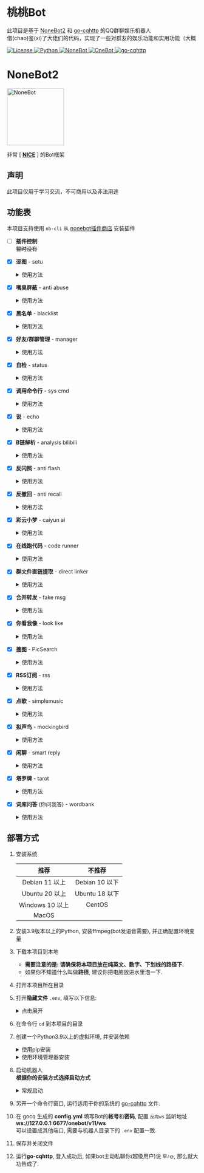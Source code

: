 
# 桃桃Bot
此项目是基于 [NoneBot2](https://github.com/nonebot/nonebot2) 和 [go-cqhttp](https://github.com/Mrs4s/go-cqhttp) 的QQ群聊娱乐机器人  
借(chao)鉴(xi)了大佬们的代码，实现了一些对群友的娱乐功能和实用功能（大概

<div>

<a href="./LICENSE">
    <img src="https://img.shields.io/github/license/tkgs0/Momoko.svg" alt="License">
</a>
<a href="https://www.python.org">
    <img src="https://img.shields.io/badge/Python-3.9+-blue.svg" alt="Python">
</a>
<a href="https://https://v2.nonebot.dev">
    <img src="https://img.shields.io/badge/NoneBot-2.0.1-red.svg" alt="NoneBot">
</a>
<a href="https://onebot.adapters.nonebot.dev">
    <img src="https://img.shields.io/badge/OneBot-v11-black.svg" alt="OneBot">
</a>
<a href="https://github.com/Mrs4s/go-cqhttp">
    <img src="https://img.shields.io/badge/gocq-1.1.0-blueviolet.svg" alt="go-cqhttp">
</a>

</div>


# NoneBot2

<div>
<a href="https://v2.nonebot.dev">
    <img style="height: 150px;width: 150px;" src="https://camo.githubusercontent.com/0ef71e86056da694c540790aa4a4e314396884d6c4fdb95362a7538b27a1b034/68747470733a2f2f76322e6e6f6e65626f742e6465762f6c6f676f2e706e67" alt="NoneBot">
</a>

非常 [ **[NICE](https://github.com/nonebot/nonebot2)** ] 的Bot框架

</div>


## 声明
此项目仅用于学习交流，不可商用以及非法用途


## 功能表
本项目支持使用 `nb-cli` 从 [nonebot插件商店](https://v2.nonebot.dev/store) 安装插件

- [ ] **插件控制**  
  ~~暂时没有~~

- [x] **涩图** - setu

  <details>
    <summary>使用方法</summary>

  ```
  /setu {数量} {关键词}

  私聊(群聊)启用(禁用)涩图 qq qq1 qq2 ...
  查看涩图设置
  切换涩图api       # lolicon, acggov
  启用(禁用)涩图    # 在当前会话启用(禁用)涩图
  重置涩图          # 重置涩图设置
  ```

  示例:

  ```
  /setu                         # 来1张涩图
  /setu 3                       # 来3张涩图
  /setu 阿波尼亚                # 来1张 '阿波尼亚' 的涩图
  /setu 3 阿波尼亚              # 来3张 '阿波尼亚' 的涩图
  /setu 3 R-18 阿波尼亚 水着    # 来3张 '水着','阿波尼亚','R-18' 的涩图
  ```

  </details>

- [x] **嘴臭屏蔽** - anti abuse

  <details>
    <summary>使用方法</summary>

  检测到有用户 `@机器人` 并嘴臭时将其临时屏蔽(bot重启后失效)

  当bot为群管理时会请对方喝昏睡红茶(禁言)

  - 超级用户不受临时屏蔽影响 _~~但是会被昏睡红茶影响~~_
  - 当bot的群权限比超级用户高的时候, 超级用户也有机会品尝昏睡红茶
  - 被bot灌了昏睡红茶的用户不会进临时黑名单
  - 开启 **`对线模式`** 后不会被bot灌昏睡红茶和临时拉黑 (~~因为要对线~~)

  <table> 
    <tr align="center">
      <th> 指令 </th>
      <th> 权限 </th>
      <th> 需要@ </th>
      <th> 范围 </th>
      <th> 说明 </th>
    </tr>
    <tr align="center">
      <td> ^(添加|删除)屏蔽词 xxx </td>
      <td> 主人 </td>
      <td> 否 </td>
      <td> 私聊 | 群聊 </td>
      <td rowspan="2"> 可输入多个,<br>用空格隔开 </td>
    </tr>
    <tr align="center">
      <td> 解除屏蔽 qq </td>
      <td> 主人 </td>
      <td> 否 </td>
      <td> 私聊 | 群聊 </td>
    </tr>
    <tr align="center">
      <td> 查看临时黑名单 </td>
      <td> 主人 </td>
      <td> 否 </td>
      <td> 私聊 | 群聊 </td>
      <td> </td>
    </tr>
    <tr align="center">
      <td> ^(禁用|启用)飞(妈|马|🐴|🐎)令 </td>
      <td> 主人 </td>
      <td> 否 </td>
      <td> 私聊 | 群聊 </td>
      <td> 开启/关闭对线模式 </td>
  </table>

  P.S. `解除屏蔽` 可以解除临时屏蔽, 也可以解除禁言(当然, 需要bot为群管理).

  你说从聊天界面查看屏蔽词库? 噢, 我亲爱的老伙计, 你怕是疯了!

  </details>

- [x] **黑名单** - blacklist

  <details>
    <summary>使用方法</summary>

  基于 [A-kirami](https://github.com/A-kirami) 的 [黑白名单](https://github.com/A-kirami/nonebot-plugin-namelist) 魔改(?)的仅黑名单插件

  超级用户不受黑名单影响

  拉黑:
  ```
  拉黑用户 qq qq1 qq2
  拉黑群 qq qq1 qq2
  拉黑所有群
  拉黑所有好友
  ```

  解禁:
  ```
  解禁用户 qq qq1 qq2
  解禁群 qq qq1 qq2
  解禁所有群
  解禁所有好友
  ```

  查看黑名单:
  ```
  查看用户黑名单
  查看群聊黑名单

  重置黑名单        # 重置当前Bot帐号对应的黑名单
  重置所有黑名单    # 清空黑名单数据库
  ```

  被禁言自动屏蔽该群:
  ```
  自觉静默开
  自觉静默关
  ```

  群内发送 **`/静默`**, **`/响应`** 可快捷拉黑/解禁当前群聊

  `拉黑/解禁所有` 只对已添加的群/好友生效

  </details>

- [x] **好友/群聊管理** - manager

  <details>
    <summary>使用方法</summary>

  ```
  踢出群聊 @qq @qq1 @qq2 ...
  禁言 @qq @qq1 @qq2 ... XX分钟(/小时/天)
  解除禁言 @qq @qq1 @qq2 ...
  我要自闭 XX分钟(/小时/天)
  开启(关闭)全员禁言
  设为(撤销)管理 @qq @qq1 @qq2 ...
  允许(禁止)匿名
  修改名片(头衔) @qq @qq1 @qq2 ... XXXX
  设置群名 XXXX
  申请头衔 XXXX
  撤回    # 回复消息发送`撤回`
  ```

  **以下命令需要前缀 `/`**
  ```
  同意(拒绝)好友 FLAG 备注
  同意(拒绝)拉群 FLAG
  [群聊] 同意(拒绝)入群 FLAG 理由
  ## `备注` 和 `理由` 可省略

  查看好友(群聊)请求
  清空好友(入群/拉群)请求

  好友(拉群)自动同意(拒绝)
  关闭好友(拉群)自动

  [群聊] 入群自动同意(拒绝)
  [群聊] 关闭入群自动

  [群聊] 入群欢迎开(关)
  [群聊] 退群播报开(关)
  [群聊] 设置欢迎词 xxxxx
  [群聊] 查看欢迎词

  重置请求自动
  ```

  **以下命令需要 `@机器人`** (私聊不用)
  ```
  设置网名 XXXX
  查找好友(群) qq qq1 qq2 ...
  查看所有好友(群)
  查看单向好友
  退群 qq qq1 qq2 ...    # 未输入群号则退出当前群聊
  删除好友 qq qq1 qq2 ...
  删除单向好友 qq qq1 qq2 ...
  查看群员列表
  设置群头像[图片]    # ⚠该API不稳定!
  ```

  **关键词禁言**  
  ```
    /启用(禁用)keyban
    # 关键词禁言服务开关
  ```
  可批量添加多个关键词, 以换行隔开
  ```
    关键词(/正则)禁言 XX分(/时/日/月)
    ocr
    内容1
    内容2
    内容3
  ```
  ```
    删除禁言关键词(/正则)
    内容1
    内容2
    内容3
  ```
  ```
    查看禁言关键词(/正则)
  ```
  ```
    清理群禁言规则 qq qq1 qq2 ...
    # 用于清理已炸或已退出的群聊残留的规则
  ```
  ```
    /reset_keyword_ban_db
    # 重置数据库
  ```

  示例:
  ```
    关键词禁言 1天
    吃柠檬
    尼玛
    群主是沙壁
    来点🐍图
  ```
  ```
    正则禁言 30天
    http(s)?://.*
    .*(是|做).+的(狗|猫)
  ```

  </details>

- [x] **自检** - status

  <details>
    <summary>使用方法</summary>

  移植自 [摸](https://github.com/Kyomotoi) 的 [ATRI](https://github.com/Kyomotoi/ATRI), 改成了限超级用户使用

  ```
  /ping    # 测试bot应答

  /status    # 查看bot设备状态
  ```

  </details>

- [x] **调用命令行** - sys cmd

  <details>
    <summary>使用方法</summary>

  调用系统命令行

  ⚠危险操作, 谨慎使用!

  ```
  >shell {命令}
  ```
  ```
  >cmd {命令}
  ```

  示例:

  ```
  >shell echo "Hello World"
  ```
  ```
  >cmd echo "Hello World"
  ```

  </details>

- [x] **说** - echo

  <details>
    <summary>使用方法</summary>

  `@机器人` 并加上 **冒号** `：` 发送你想让机器人说的话

  ```
  @桃桃酱 ：xxxxx
  ```

  为防止用户滥用导致封号，限制仅超级用户可用

  </details>

- [x] **B链解析** - analysis bilibili

  <details>
    <summary>使用方法</summary>

  ［被动插件］

  抄自 [mengshouer](https://github.com/mengshouer)/[analysis\_bilibili](https://github.com/mengshouer/nonebot_plugin_analysis_bilibili) 的 [NekoAria修改版](https://github.com/NekoAria/nonebot_plugin_analysis_bilibili)

  自动解析聊天中发送的 bilibili 小程序/链接

  [▶使用方法](https://github.com/NekoAria/nonebot_plugin_analysis_bilibili#%E4%BD%BF%E7%94%A8%E6%96%B9%E5%BC%8F)

  </details>

- [x] **反闪照** - anti flash

  <details>
    <summary>使用方法</summary>

  抄自 [KafCoppelia](https://github.com/MinatoAquaCrews) 的 [AntiFlash](https://github.com/MinatoAquaCrews/nonebot_plugin_antiflash)

  在`env`内设置：

  ```python
  ANTI_FLASH_ON=true                          # 全局开关
  ANTI_FLASH_GROUP=["123456789", "987654321"] # 默认开启的群聊，但可通过指令开关
  ANTI_FLASH_PATH="your-path-to-config.json"  # 配置文件路径，默认同插件代码路径
  ```

  `ANTI_FLASH_GROUP` 会在每次初始化时写入配置文件，在群组启用反闪照，可通过指令更改。

  **修改** 配置文件即读即改，可后台修改。

  - 全局开关**仅超管**配置，不支持指令修改全局开关；
  - 各群聊均配置开关，需**管理员及超管权限**进行修改；

  指令:

  ```
  开启/启用/禁用反闪照
  ```

  </details>

- [x] **反撤回** - anti recall

  <details>
    <summary>使用方法</summary>

  移植自 [摸](https://github.com/Kyomotoi) 的 [ATRI](https://github.com/Kyomotoi/ATRI)

  将检测到的撤回消息转发给超级用户

  </details>

- [x] **彩云小梦** - caiyun ai

  <details>
    <summary>使用方法</summary>

  抄自 [wq佬](https://github.com/MeetWq) 的 [caiyunai](https://github.com/noneplugin/nonebot-plugin-caiyunai)

  **配置:**

  需要在 `.env` 文件中添加彩云小梦apikey：

  ```
  CAIYUNAI_APIKEY=xxx
  ```

  apikey获取：

  前往 http://if.caiyunai.com/dream 注册彩云小梦用户；

  注册完成后，F12打开开发者工具；

  在控制台中输入 `alert(localStorage.cy_dream_user)` ，弹出窗口中的 uid 即为 apikey；

  或者进行一次续写，在 Network 中查看 novel\_ai 请求，Payload 中的 uid 项即为 apikey。

  **使用:**
  ```
  @机器人 续写/彩云小梦 xxx
  ```

  </details>

- [x] **在线跑代码** - code runner

  <details>
    <summary>使用方法</summary>

  移植自 [摸](https://github.com/Kyomotoi) 的 [ATRI](https://github.com/Kyomotoi/ATRI)

  ```
  >code {语言}
  {代码}
  ```

  示例:

  ```
  >code python
  print('hello world')
  ```

  发送 `>code.list` 查看支持的语言

  </details>

- [x] **群文件直链提取** - direct linker

  <details>
    <summary>使用方法</summary>

  抄自 [ninthseason](https://github.com/ninthseason) 的 [DirectLinker](https://github.com/Utmost-Happiness-Planet/nonebot-plugin-directlinker)

  [▶使用方法](https://github.com/Utmost-Happiness-Planet/nonebot-plugin-directlinker#%E7%94%A8%E6%B3%95)

  </details>

- [x] **合并转发** - fake msg

  <details>
    <summary>使用方法</summary>

  移植自 [摸](https://github.com/Kyomotoi) 的 [ATRI](https://github.com/Kyomotoi/ATRI)

  ```
  /fakemsg
  qq号-昵称-消息内容
  ```

  示例:

  ```
  /fakemsg
  123456789-桃桃酱-不可以色色
  987654321-路人甲-我就要色色
  ```

  </details>

- [x] **你看我像** - look like

  <details>
    <summary>使用方法</summary>

  `@机器人` 发送 `你看我像`

  ```
  @桃桃酱 你看我像人吗？
  ```

  </details>

- [x] **搜图** - PicSearch

  <details>
    <summary>使用方法</summary>

  抄自 [NekoAria](https://github.com/NekoAria) 的 [YetAnotherPicSearch](https://github.com/NekoAria/YetAnotherPicSearch)

  请参考原插件 [▶使用方法️️](https://github.com/NekoAria/YetAnotherPicSearch/blob/main/docs/%E4%BD%BF%E7%94%A8%E6%95%99%E7%A8%8B.md)

  </details>

- [x] **RSS订阅** - rss

  <details>
    <summary>使用方法</summary>

  抄自 [Quan666](https://github.com/Quan666) 的 [ELF\_RSS](https://github.com/Quan666/ELF_RSS)

  [▶使用方法](https://github.com/Quan666/ELF_RSS/blob/2.0/docs/2.0%20%E4%BD%BF%E7%94%A8%E6%95%99%E7%A8%8B.md)

  </details>

- [x] **点歌** - simplemusic

  <details>
    <summary>使用方法</summary>

  抄自 [wq佬](https://github.com/MeetWq) 的 [SimpleMusic](https://github.com/noneplugin/nonebot-plugin-simplemusic)

  ```
  点歌/qq点歌/网易点歌/酷我点歌/酷狗点歌/咪咕点歌/b站点歌 + 关键词
  ```

  示例:

  ```
  点歌 朝你大胯捏一把
  ```

  默认为qq点歌

  </details>

- [x] **拟声鸟** - mockingbird

  <details>
    <summary>使用方法</summary>

  > 将 [MWTJC](https://github.com/MWTJC)/[mockingbird真寻适配版](https://github.com/MWTJC/nonebot_plugin_mockingbird) 重新DIY成 nonebot 通用版

  `@机器人` 并加上 **说** 发送你想让机器人说的话

  ```
  @桃桃酱 说xxxxx
  ```

  更多设置:
  ```
  显示模型
  修改模型 [序号]\[模型名称]
  开启/关闭tts 切换使用腾讯TTS(需要配置secret_key)
  重载模型 进行模型重载(并没有什么卵用，或许以后内存泄漏解决会有用？)
  调整/修改精度 修改语音合成精度(对TTS无效)
  调整/修改句长 修改语音合成最大句长(对TTS无效)
  更新模型 更新模型列表
  ```

  <details>
    <summary>可选配置</summary>

  可在 `.env` 中添加如下配置
  ```env
  mockingbird_path="xxx/xxx/xxx"  # 存放mockingbird资源文件的路径
  # 默认为 "<bot所在文件夹>/data/mockingbird"

  super_only=true  # 是否限制仅超级用户使用
  # 默认为 true

  tencent_secret_id="TENCENT_SECRET_ID"
  tencent_secret_key=""
  # TTS模式需要配置腾讯云 SECRET_ID 和 SECRET_KEY
  ```
  **没有自定义需求的变量请不要写进 .env**

  </details>

  </details>

- [x] **闲聊** - smart reply

  <details>
    <summary>使用方法</summary>

  抄自 [Special-Week](https://github.com/Special-Week) 的 [SmartReply](https://github.com/Special-Week/nonebot_plugin_smart_reply)

  `@机器人` + 你想对机器人说的骚话

  ```
  @桃桃酱 不可以色色

  设置回复模式 小思/小爱
  ```

  **注意事项**
  - 文本消息默认调用 mockingbird 生成语音
  - 如不需要可以直接将 mockingbird 移动到别的 plugins 文件夹里 (或者直接删除 mockingbird)
  - 本插件的小爱语音功能非 mockingbird 控制
  - 小爱语音需在 .env 添加 `XIAOAI_VOICE=true`

  </details>

- [x] **塔罗牌** - tarot

  <details>
    <summary>使用方法</summary>

  ```
  @机器人 抽塔罗牌
  ```

  </details>

- [x] **词库问答** (你问我答) - wordbank

  <details>
    <summary>使用方法</summary>

  抄自 [kexue](https://github.com/kexue-z) 的 [wordbank2](https://github.com/kexue-z/nonebot-plugin-word-bank2)

  [▶使用方法](https://github.com/kexue-z/nonebot-plugin-word-bank2#%E5%BC%80%E5%A7%8B%E4%BD%BF%E7%94%A8)

  </details>


## 部署方式
1. 安装系统

   | 推荐 | 不推荐 |
   |:-----:|:----:|
   | Debian 11 以上 | Debian 10 以下 |
   | Ubuntu 20 以上 | Ubuntu 18 以下 |
   | Windows 10 以上 | CentOS |
   | MacOS | |

2. 安装3.9版本以上的Python, 安装ffmpeg(bot发语音需要), 并正确配置环境变量

3. 下载本项目到本地
   - **需要注意的是: 请确保将本项目放在纯英文、数字、下划线的路径下.**
   - 如果你不知道什么叫做**路径**, 建议你把电脑放进水里泡一下.

4. 打开本项目所在目录

5. 打开**隐藏文件** `.env`, 填写以下信息:

   <details>
     <summary>点击展开</summary>

   ```env
   SUPERUSERS=[""]  # 填写用于控制bot的超级用户QQ
   # 可填写多个 例如: ["123456","654321"]

   NICKNAME=["桃桃", "桃桃酱"]  # 机器人的昵称

   SETU_COOLDOWN=60  # 涩图的响应cd 为0则无冷却
   SETU_WITHDRAW=60  # 涩图的撤回cd < 120 为0则不撤回

   LOLICON_R18=2  # Lolicon API设置
   # 0为非R18，1为R18，2为混合（在库中的分类，不等同于作品本身的 R-18 标识）

   PIXPROXY=""  # pximg图片代理, 需要填写前缀 https:// 或 http://
   # 留空为直连 i.pximg.net

   ACGGOV_TOKEN="apikey"

   ANTI_FLASH_GROUP=[]  # 填写默认开启 反闪照 的群聊, 可留空.
   # 可填写多个 例如: ["123456","654321"]

   SAUCENAO_API_KEY=""  # 在引号里填写你在 saucenao.com 申请到的 apikey
   # 缺少该项将无法正常使用搜图.

   EXHENTAI_COOKIES=""  # 在引号里填写你的 exhentai cookies, 可留空.

   CAIYUNAI_APIKEY=""  # 在引号里填写你的 彩云小梦 apikey
   # 缺少该项将无法正常使用小梦续写功能.

   LINKER_GROUP=[]  # 填写启用群文件直链插件的群
   LINKER_COMMAND="link"  # 设置插件触发命令（默认`link`）
   ```

   </details>

6. 在命令行 `cd` 到本项目的目录

7. 创建一个Python3.9以上的虚拟环境, 并安装依赖

   <details>
     <summary>使用pip安装</summary>

   ```bash
   pip install -U -r requirements.txt && pip install -r install_me.txt && pip install -U pikpakapi
   ```

   </details>

   <details>
     <summary>使用环境管理器安装</summary>

   </details>

8. 启动机器人  
   **根据你的安装方式选择启动方式**

   <details>
     <summary>常规启动</summary>

     ```bash
     python bot.py
     ```
     **或者**
     ```bash
     nb run
     ```

   </details>

9. 另开一个命令行窗口, 运行适用于你的系统的 [go-cqhttp](https://github.com/Mrs4s/go-cqhttp/releases) 文件.

10. 在 gocq 生成的 **config.yml** 填写Bot的**帐号**和**密码**, 
    配置 `反向ws` 监听地址 **ws://127.0.0.1:6677/onebot/v11/ws**  
    可以设置成其他端口, 需要与机器人目录下的 `.env` 配置一致.

11. 保存并关闭文件

12. 运行**go-cqhttp**, 登入成功后, 如果bot主动私聊你(超级用户)说 `早ﾉ🌞`, 那么就大功告成了.
